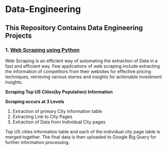 # Data-Engineering
## This Repository Contains Data Engineering Projects

### 1. [Web Scraping using Python](https://github.com/Sudhan30/Data-Engineering/tree/master/Web-Scraping%20Wikipedia)

Web Scraping is an efficient way of automating the extraction of Data in a fast and efficient way. Few applications of web scraping include extracting the information of competitors from their websites for effective pricing techniques, retrieving various stories and insights for actionable investment insights.

**Scraping Top US Cities(by Population) Information**

**Scraping occurs at 3 Levels**
1. Extraction of primary City information table
2. Extracting Link to City Pages
3. Extraction of Data from Individual City pages

Top US cities information table and each of the individual city page table is merged together. The final data is then uploaded to Google Big Query for further information processing.

